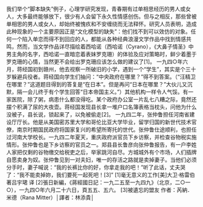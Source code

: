 我们举个“脚本缺失”例子，心理学研究发现，青春期有过单相思经历的男人或女人，大多最终能够放下，很少有人会留下永久性情感创伤。但与之相反，那些曾被单相思的男人或女人，却始终被愧疚和不安缠绕而无法释怀。研究人员表明，造成此种现象的一个主要原因正是“文化模型的缺失”：他们找不到可以效仿的对象。任何一个陷入单恋而得不到回应的人，都能从各种经典浪漫文学作品中找到情感共鸣，然而，当文学作品详尽描绘着西哈诺（西哈诺（Cyrano），《大鼻子情圣》中男主角的名字，西哈诺一直暗恋着表妹罗克珊）的体验及应对策略时，鲜少着墨于罗克珊的心情，当然更不会给出罗克珊应该怎么做的建议了[1]。
一九四○年六月，蒋经国初到赣州，他去视察一所破旧的小学，遇到一个“学生”，其实是个三十岁躲避兵役者。蒋经国向学生们抽问：“中央政府在哪里？”得不到答案。（“汪精卫在哪里？”这道题目得到的答复是“在日本”。但是再问“日本在哪里？”大伙儿又沉默，隔一会儿终于有个学生回答“日本帝国主义。”）其他机构一样令人气馁。有一家医院，除了粥，病患什么都没得吃。某个政府办公室一片乱七八糟之际，竟然还摆个积满了尿的大夜壶。蒋经国发现县长拿一堆户口名簿表格当枕头，问他为什么没被子，县长说，锁起来了，以免被偷走[2]。
一九四二年，张仲鲁担任河南省建设厅厅长。他是从美国密苏里大学和哥伦比亚大学毕业，留学归国的新世代技术官僚，南京时期国民政府将国家复兴的希望所寄托的世代。张仲鲁仕途顺利，也担任过河南大学校长。一九四二年夏天，重庆政府派官员下乡访察，并检查谷物税实施情形。张仲鲁也是下乡访察的官员之一。郑县县长鲁彦向张仲鲁报告，有一户李姓人家把仅剩的谷物缴交给税吏之后，举家跳河自尽。方城城外有个市场，人们插牌自愿卖身为奴。张仲鲁见到一对夫妇，唯一的存活之路就是卖掉妻子。当他们必须分手时，妻子喊说：“我的长裤比你的好，你拿走我的吧！”听了此话，丈夫哭了：“我不能卖掉妳，我们要死一起死吧！[3]”
[1]毫无意义的工作[美]大卫·格雷伯 著吕宇珺 译
[2]張日新編，《蔣經國日記：一九二五至一九四九》（北京，二○一○），一九四○年六月二十六日，頁五五、五六。
[3]被遺忘的盟友 作者：芮納．米德（Rana Mitter）│譯者：林添貴│